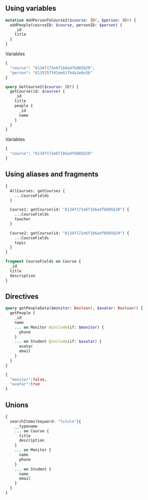 ## Using variables

```graphql
mutation AddPersonToCourse2($course: ID!, $person: ID!) {
  addPeople(courseID: $course, personID: $person) {
    _id
    title
  }
}
```
Variables
```graphql
{
  "course": "6134f172e6f1b6adfb085b29",
  "person": "6135257fd1ee61fbda2e6e3b"
}
```

```graphql
query GetCourse2($course: ID!) {
  getCourse(id: $course) {
    _id
    title
    people {
      _id
      name
    }
  }
}
```
Variables
```graphql
{
  "course": "6134f172e6f1b6adfb085b29"
}
```

## Using aliases and fragments

```graphql
{
  AllCourses: getCourses {
    ...CourseFields
  }

  Course1: getCourse(id: "6134f172e6f1b6adfb085b28") {
    ...CourseFields
    teacher
  }

  Course2: getCourse(id: "6134f172e6f1b6adfb085b29") {
    ...CourseFields
    topic
  }
}

fragment CourseFields on Course {
  _id
  title
  description
}
```

## Directives

```graphql
query getPeopleData($monitor: Boolean!, $avatar: Boolean!) {
  getPeople {
    _id
    name
    ... on Monitor @include(if: $monitor) {
      phone
    }
    ... on Student @include(if: $avatar) {
      avatar
      email
    }
  }
}
```

```graphql
{
  "monitor":false,
  "avatar":true
}

```

## Unions

```graphql
{
  searchItems(keyword: "titulo"){
    __typename
    ... on Course {
      title
      description
    }
    ... on Monitor {
      name
      phone
    }
    ... on Student {
      name
      email
    }
  }
}
```


